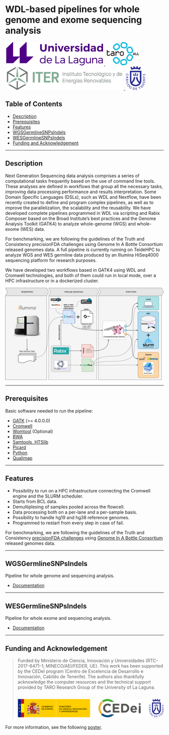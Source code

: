 # WDL-based pipelines for whole genome and exome sequencing analysis
<!--
<p align="center">
   <img src="/home/administrador/Imágenes/JBI-poster/folder/ULL-recortada-small.png"/>
   <img src="/home/administrador/Imágenes/JBI-poster/folder/Taro-small.png"/>
   <img src="/home/administrador/Imágenes/JBI-poster/folder/ITER-small.png"/>
   <img src="/home/administrador/Imágenes/JBI-poster/folder/CabildodeTenerife-small.png"/>
</p>
-->

<a target="_blank" rel="noopener noreferrer" href="https://www.ull.es/">
<img src="https://github.com/AdrianMBarrera/Presentations/blob/master/JBI-2018-images/ULL-recortada-small.png" alt="ull" hspace="3"/>
</a>
<a target="_blank" rel="noopener noreferrer" href="https://www.ull.es/investigacion/grupos-investigacion/taro-ingenieria-del-software-y-bases-de-datos/">
<img src="https://github.com/AdrianMBarrera/Presentations/blob/master/JBI-2018-images/Taro-small.png" alt="taro" hspace="5"/>
</a>
<a target="_blank" rel="noopener noreferrer" href="http://www.iter.es/">
<img src="https://github.com/AdrianMBarrera/Presentations/blob/master/JBI-2018-images/ITER-small.png" alt="iter" hspace="5"/>
</a>
<a target="_blank" rel="noopener noreferrer" href="http://www.tenerife.es/portalcabtfe/es/">
<img src="https://github.com/AdrianMBarrera/Presentations/blob/master/JBI-2018-images/CabildodeTenerife-small.png" alt="cabildo" hspace="3"/>
</a>

<!--
<div class="row" style="clear:both; display:table;">
  <div class="column" style="float:left; padding-right:15px;">
    <a href="https://www.ull.es/">
      <img src="/home/administrador/Imágenes/JBI-poster/folder/ULL-recortada-small.png" alt="ull">
    </a>
  </div>
  <div class="column" style="float:left; padding-right:15px;">
    <a href="https://www.ull.es/investigacion/grupos-investigacion/taro-ingenieria-del-software-y-bases-de-datos/">
      <img src="/home/administrador/Imágenes/JBI-poster/folder/Taro-small.png" alt="taro">
    </a>
  </div>
  <div class="column" style="float:left; padding-right:15px;">
    <a href="http://www.iter.es/">
      <img src="/home/administrador/Imágenes/JBI-poster/folder/ITER-small.png" alt="iter">
    </a>
  </div>
  <div class="column" style="float:left;">
    <a href="http://www.tenerife.es/portalcabtfe/es/">
      <img src="/home/administrador/Imágenes/JBI-poster/folder/CabildodeTenerife-small.png" alt="cabildo">
    </a>
  </div>
</div>
-->

<!--
# ![](https://github.com/AdrianMBarrera/Presentations/blob/master/JBI-2018-images/Logos-1.png?raw=true)
-->

## Table of Contents

* [Description](#description)
* [Prerequisites](#prerequisites)
* [Features](#features)
* [WGSGermlineSNPsIndels](#wgsgermlinesnpsindels)
* [WESGermlineSNPsIndels](#wesgermlinesnpsindels)
* [Funding and Acknowledgement](#funding-and-acknowledgement)

---

## Description

Next Generation Sequencing data analysis comprises a series of computational tasks frequently based on the use of command line tools. These analyses are defined in workflows that group all the necessary tasks, improving data processing performance and results interpretation. Some Domain Specific Languages (DSLs), such as WDL and Nextflow, have been recently created to define and program complex pipelines, as well as to improve the parallelization, the scalability and the reusability. We have developed complete pipelines programmed in WDL via scripting and Rabix Composer based on the Broad Institute’s best practices and the Genome Analysis Toolkit (GATK4) to analyze whole-genome (WGS) and whole-exome (WES) data.

For benchmarking, we are following the guidelines of the Truth and Consistency precisionFDA challenges using Genome In A Bottle Consortium released genomes data. A full pipeline is currently running on TeideHPC to analyze WGS and WES germline data produced by an Illumina HiSeq4000 sequencing platform for research purposes.

We have developed two workflows based in GATK4 using WDL and Cromwell technologies, and both of them could run in local mode, over a HPC infrastructure or in a dockerized cluster.

![](https://github.com/AdrianMBarrera/Presentations/blob/master/JBI-2018-images/from-sequencing-to-execution.png?raw=true)

---

## Prerequisites

Basic software needed to run the pipeline:

* [GATK](https://software.broadinstitute.org/gatk/) (>= 4.0.0.0)
* [Cromwell](https://cromwell.readthedocs.io/en/stable/)
* [Womtool](https://cromwell.readthedocs.io/en/stable/WOMtool/) (Optional)
* [BWA](http://bio-bwa.sourceforge.net/)
* [Samtools, HTSlib](http://www.htslib.org/)
* [Picard](https://broadinstitute.github.io/picard/)
* [Python](https://www.python.org/)
* [Qualimap](http://qualimap.bioinfo.cipf.es/)

---

## Features

- Possibility to run on a HPC infrastructure connecting the Cromwell engine and the SLURM scheduler.
- Starts from BCL data.
- Demultiplexing of samples pooled across the flowcell.
- Data processing both on a per-lane and a per-sample basis.
- Possibility to handle hg19 and hg38 reference genomes.
- Programmed to restart from every step in case of fail.

For benchmarking, we are following the guidelines of the Truth and Consistency [precisionFDA challenges](https://precision.fda.gov/) using [Genome In A Bottle Consortium](http://jimb.stanford.edu/giab/) released genomes data.

---

## WGSGermlineSNPsIndels

Pipeline for whole genome and sequencing analysis.

* [Documentation](https://github.com/genomicsITER-developers/wdl/tree/master/WGSGermlineSNPsIndels)

---

## WESGermlineSNPsIndels

Pipeline for whole exome and sequencing analysis.

* [Documentation](https://github.com/genomicsITER-developers/wdl/tree/master/WESGermlineSNPsIndels)

---

## Funding and Acknowledgement

>Funded by Ministerio de Ciencia, Innovación y Universidades (RTC-2017-6471-1; MINECO/AEI/FEDER, UE). This work has been supported by the CEDeI program (Centro de Excelencia de Desarrollo e Innovación, Cabildo de Tenerife). The authors also thankfully acknowledge the computer resources and the technical support provided by TARO Research Group of the University of La Laguna.
>
>## ![](https://github.com/AdrianMBarrera/Presentations/blob/master/JBI-2018-images/Logos-2.png?raw=true)

For more information, see the following [poster](https://github.com/AdrianMBarrera/Presentations/raw/master/Poster_JBI_2018_WDL-based-pipelines-for-WGS-and-WES-analysis.pdf).

